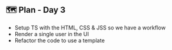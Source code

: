 ## 🗺️ Plan - Day 3

- Setup TS with the HTML, CSS & JSS so we have a workflow 
- Render a single user in the UI
- Refactor the code to use a template